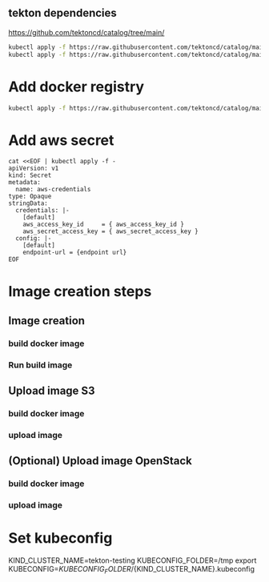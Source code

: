 
## tekton dependencies

https://github.com/tektoncd/catalog/tree/main/

```bash
kubectl apply -f https://raw.githubusercontent.com/tektoncd/catalog/main/task/git-clone/0.3/git-clone.yaml
kubectl apply -f https://raw.githubusercontent.com/tektoncd/catalog/main/task/docker-build/0.1/docker-build.yaml

```

# Add docker registry


```bash
kubectl apply -f https://raw.githubusercontent.com/tektoncd/catalog/main/task/docker-build/0.1/tests/resources.yaml
```

# Add aws secret
```
cat <<EOF | kubectl apply -f -
apiVersion: v1
kind: Secret
metadata:
  name: aws-credentials
type: Opaque
stringData:
  credentials: |-
    [default]
    aws_access_key_id     = { aws_access_key_id }
    aws_secret_access_key = { aws_secret_access_key }
  config: |-
    [default]
    endpoint-url = {endpoint url}
EOF
```


# Image creation steps


## Image creation
### build docker image
### Run build image

## Upload image S3
### build docker image
### upload image


## (Optional) Upload image OpenStack 

### build docker image
### upload image

# Set kubeconfig
KIND_CLUSTER_NAME=tekton-testing
KUBECONFIG_FOLDER=/tmp
export KUBECONFIG=${KUBECONFIG_FOLDER}/${KIND_CLUSTER_NAME}.kubeconfig

